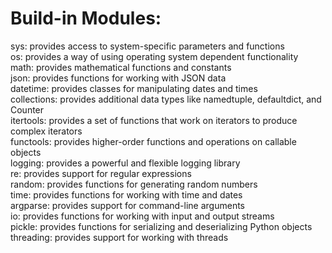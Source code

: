 # Build-in Modules:
sys: provides access to system-specific parameters and functions  
os: provides a way of using operating system dependent functionality  
math: provides mathematical functions and constants  
json: provides functions for working with JSON data  
datetime: provides classes for manipulating dates and times  
collections: provides additional data types like namedtuple, defaultdict, and Counter  
itertools: provides a set of functions that work on iterators to produce complex iterators  
functools: provides higher-order functions and operations on callable objects  
logging: provides a powerful and flexible logging library  
re: provides support for regular expressions  
random: provides functions for generating random numbers  
time: provides functions for working with time and dates  
argparse: provides support for command-line arguments  
io: provides functions for working with input and output streams  
pickle: provides functions for serializing and deserializing Python objects  
threading: provides support for working with threads  
